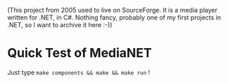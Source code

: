 (This project from 2005 used to live on SourceForge. It is a media
player written for .NET, in C#. Nothing fancy, probably one of my first
projects in .NET, so I want to archive it here :-))


# Quick Test of MediaNET

Just type `make components && make && make run` !
